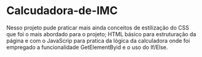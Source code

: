 # Calcudadora-de-IMC


Nesso projeto pude praticar mais ainda conceitos de estilização do CSS que foi o mais abordado para o projeto;
HTML básico para estruturação da página e com o JavaScrip para pratica da lógica da calculadora onde foi empregado a funcionalidade GetElementByid e o uso do If/Else.
